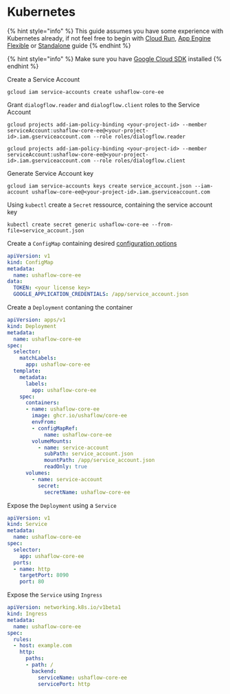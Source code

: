 # Kubernetes

{% hint style="info" %}
This guide assumes you have some experience with Kubernetes already, if not feel free to begin with [Cloud Run](cloud-run.md), [App Engine Flexible](app-engine-flexible.md) or [Standalone](standalone.md) guide
{% endhint %}

{% hint style="info" %}
Make sure you have [Google Cloud SDK](https://cloud.google.com/sdk/docs) installed
{% endhint %}

Create a Service Account

```text
gcloud iam service-accounts create ushaflow-core-ee
```

Grant `dialogflow.reader` and `dialogflow.client` roles to the Service Account

```text
gcloud projects add-iam-policy-binding <your-project-id> --member serviceAccount:ushaflow-core-ee@<your-project-id>.iam.gserviceaccount.com --role roles/dialogflow.reader
```

```text
gcloud projects add-iam-policy-binding <your-project-id> --member serviceAccount:ushaflow-core-ee@<your-project-id>.iam.gserviceaccount.com --role roles/dialogflow.client
```

Generate Service Account key

```text
gcloud iam service-accounts keys create service_account.json --iam-account ushaflow-core-ee@<your-project-id>.iam.gserviceaccount.com
```

Using `kubectl` create a `Secret` ressource, containing the service account key

```text
kubectl create secret generic ushaflow-core-ee --from-file=service_account.json
```

Create a `ConfigMap` containing desired [configuration options](../configuration/)

```yaml
apiVersion: v1
kind: ConfigMap
metadata:
  name: ushaflow-core-ee
data:
  TOKEN: <your license key>
  GOOGLE_APPLICATION_CREDENTIALS: /app/service_account.json
```

Create a `Deployment` contaning the container

```yaml
apiVersion: apps/v1
kind: Deployment
metadata:
  name: ushaflow-core-ee
spec:
  selector:
    matchLabels:
      app: ushaflow-core-ee
  template:
    metadata:
      labels:
        app: ushaflow-core-ee
    spec:
      containers:
      - name: ushaflow-core-ee
        image: ghcr.io/ushaflow/core-ee
        envFrom:
        - configMapRef:
            name: ushaflow-core-ee
        volumeMounts:
          - name: service-account
            subPath: service_account.json
            mountPath: /app/service_account.json
            readOnly: true
      volumes:
        - name: service-account
          secret:
            secretName: ushaflow-core-ee
```

Expose the `Deployment` using a `Service`

```yaml
apiVersion: v1
kind: Service
metadata:
  name: ushaflow-core-ee
spec:
  selector:
    app: ushaflow-core-ee
  ports:
  - name: http
    targetPort: 8090
    port: 80
```

Expose the `Service` using `Ingress`

```yaml
apiVersion: networking.k8s.io/v1beta1
kind: Ingress
metadata:
  name: ushaflow-core-ee
spec:
  rules:
  - host: example.com
    http:
      paths:
      - path: /
        backend:
          serviceName: ushaflow-core-ee
          servicePort: http
```

